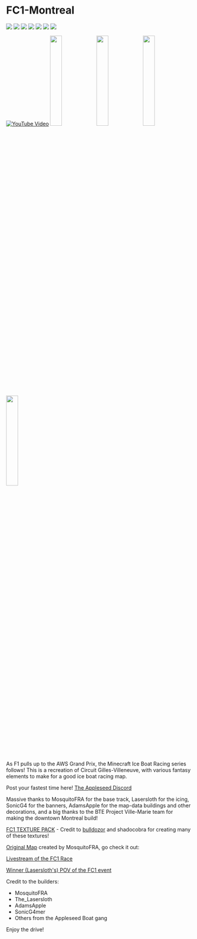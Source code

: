 # FC1-Montreal

[![][badge-dl]][dl-latest]
[![][badge-planetmc]][planetmc]
[![][badge-discord]][join-discord] 
[![][badge-patreon]][patreon]
[![][badge-youtube]][youtube]
[![][badge-twitch]][twitch]
[![][badge-twitter]][twitter]


[![YouTube Video][yt-thumbnail]][yt-vidlink]
<img src="https://user-images.githubusercontent.com/96582306/174499304-9d5230a6-79ba-493a-a376-0086bc25cb0f.png" width="25%"></img><img src="https://user-images.githubusercontent.com/96582306/174499317-ae7f994f-403a-4af2-bfc7-52f1cbae616d.png" width="25%"></img><img src="https://user-images.githubusercontent.com/96582306/174499287-08f5be29-3316-4ea1-be6c-55aa4f86dcdd.png" width="25%"></img><img src="https://user-images.githubusercontent.com/96582306/174499393-d6fb11a8-c8e6-4761-973e-598ba999eb0c.png" width="25%"></img>


As F1 pulls up to the AWS Grand Prix, the Minecraft Ice Boat Racing series follows! This is a recreation of Circuit Gilles-Villeneuve, with various fantasy elements to make for a good ice boat racing map.

Post your fastest time here! [The Appleseed Discord](join-discord)

Massive thanks to MosquitoFRA for the base track, Lasersloth for the icing, SonicG4 for the banners, AdamsApple for the map-data buildings and other decorations, and a big thanks to the BTE Project Ville-Marie team for making the downtown Montreal build!


[FC1 TEXTURE PACK](dl-texture) - Credit to [bulldozor](https://www.planetminecraft.com/member/bulldozor) and shadocobra for creating many of these textures!

[Original Map](https://www.planetminecraft.com/project/circuit-gilles-villeneuve-canada-1-12/) created by MosquitoFRA, go check it out:


[Livestream of the FC1 Race](https://youtu.be/4JZ9-H-OubM)

[Winner (Lasersloth's) POV of the FC1 event](https://youtu.be/ypGMGKmPTjM)


Credit to the builders:
- MosquitoFRA
- The_Lasersloth
- AdamsApple
- SonicG4mer
- Others from the Appleseed Boat gang

Enjoy the drive!

<!-- link refrences (repo-specific)-->
[dl-latest]: https://github.com/FormulaCraftOne/FC1-Montreal/releases/latest/download/FC1-Montreal.zip
[planetmc]: https://www.planetminecraft.com/project/f1-aws-grand-prix-canada-montreal-ice-boat-racing-track-1-18-2/
[yt-vidlink]: https://www.youtube.com/watch?v=0ZKYRAO6Rw4
[yt-thumbnail]: https://img.youtube.com/vi/0ZKYRAO6Rw4/maxresdefault.jpg


<!-- link refrences (not repo-specific)-->
[dl-texture]:   https://github.com/FormulaCraftOne/FC1-TexturePack/releases/latest/download/FC1.TexturePack.zip
[join-discord]: https://discord.gg/paeBnG8Csd
[twitter]:      https://twitter.com/AdamsApplesPie
[twitch]:       https://www.twitch.tv/adamsapplelive
[youtube]:      https://www.youtube.com/c/AdamsApples
[patreon]:      https://www.patreon.com/AdamsApples

<!-- Shields.io Badge Images -->
[badge-dl]:       https://img.shields.io/badge/-Direct%20Downlod-brightgreen?style=for-the-badge
[badge-planetmc]: https://img.shields.io/badge/-PlanetMinecraft-blue?style=for-the-badge
[badge-discord]:  https://img.shields.io/discord/417802132733952010?label=&logo=Discord&style=social
[badge-twitter]:  https://img.shields.io/badge/--white?style=social&logo=twitter
[badge-twitch]:   https://img.shields.io/badge/--white?style=social&logo=twitch
[badge-youtube]:  https://img.shields.io/badge/--white?style=social&logo=youtube
[badge-patreon]:  https://img.shields.io/badge/--white?style=social&logo=patreon
